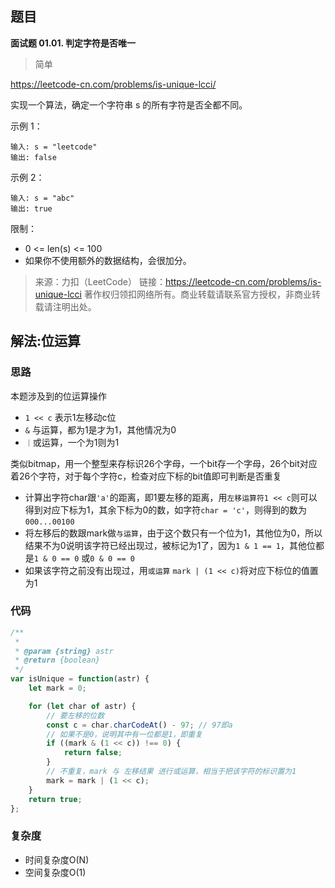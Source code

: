 ## 题目
**面试题 01.01. 判定字符是否唯一**
>简单

https://leetcode-cn.com/problems/is-unique-lcci/

实现一个算法，确定一个字符串 s 的所有字符是否全都不同。

示例 1：
```
输入: s = "leetcode"
输出: false 
```
示例 2：
```
输入: s = "abc"
输出: true
```
限制：
* 0 <= len(s) <= 100
* 如果你不使用额外的数据结构，会很加分。

>来源：力扣（LeetCode）
链接：https://leetcode-cn.com/problems/is-unique-lcci
著作权归领扣网络所有。商业转载请联系官方授权，非商业转载请注明出处。

## 解法:位运算
### 思路
本题涉及到的位运算操作
* `1 << c` 表示1左移动c位
* `&` 与运算，都为1是才为1，其他情况为0
* `｜`或运算，一个为1则为1



类似bitmap，用一个整型来存标识26个字母，一个bit存一个字母，26个bit对应着26个字符，对于每个字符c，检查对应下标的bit值即可判断是否重复
* 计算出字符char跟`'a'`的距离，即1要左移的距离，用`左移运算符1 << c`则可以得到对应下标为1，其余下标为0的数，如字符`char = 'c'`，则得到的数为`000...00100`
* 将左移后的数跟mark做`与运算`，由于这个数只有一个位为1，其他位为0，所以结果不为0说明该字符已经出现过，被标记为1了，因为`1 & 1 == 1`，其他位都是`1 & 0 == 0` 或`0 & 0 == 0`
* 如果该字符之前没有出现过，用`或运算` `mark | (1 << c)`将对应下标位的值置为1

### 代码
```js
/**
 * 
 * @param {string} astr
 * @return {boolean}
 */
var isUnique = function(astr) {
    let mark = 0;

    for (let char of astr) {
        // 要左移的位数
        const c = char.charCodeAt() - 97; // 97即a
        // 如果不是0，说明其中有一位都是1，即重复
        if ((mark & (1 << c)) !== 0) {
            return false;
        }
        // 不重复，mark 与 左移结果 进行或运算，相当于把该字符的标识置为1
        mark = mark | (1 << c);
    }
    return true;
};
```
### 复杂度
* 时间复杂度O(N)
* 空间复杂度O(1)